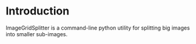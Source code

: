 # Introduction

ImageGridSplitter is a command-line python utility for splitting big images into smaller sub-images.